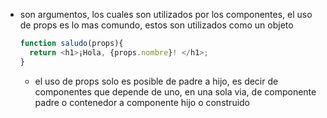 - son argumentos, los cuales son utilizados por los componentes, el uso de props es lo mas comundo, estos son utilizados como un objeto 
  ```javascript
  function saludo(props){
    return <h1>¡Hola, {props.nombre}! </h1>;
  }
  ```
	- el uso de props solo es posible de padre a  hijo, es decir de componentes que depende de uno, en una sola via, de componente padre o contenedor a componente hijo o construido